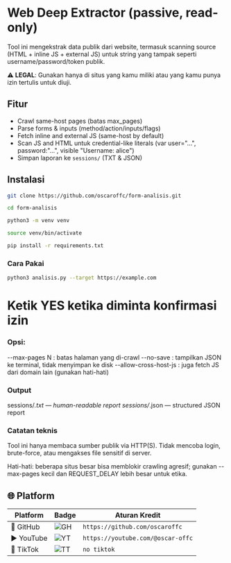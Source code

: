 # Web Deep Extractor (passive, read-only)

Tool ini mengekstrak data publik dari website, termasuk scanning source (HTML + inline JS + external JS) untuk string yang tampak seperti username/password/token publik.

⚠️ **LEGAL**: Gunakan hanya di situs yang kamu miliki atau yang kamu punya izin tertulis untuk diuji.

## Fitur
- Crawl same-host pages (batas max_pages)
- Parse forms & inputs (method/action/inputs/flags)
- Fetch inline and external JS (same-host by default)
- Scan JS and HTML untuk credential-like literals (var user="...", password:"...", visible "Username: alice")
- Simpan laporan ke `sessions/` (TXT & JSON)

## Instalasi
```bash
git clone https://github.com/oscaroffc/form-analisis.git
```
```bash
cd form-analisis
```
```bash
python3 -m venv venv
```
```bash
source venv/bin/activate
```
```bash
pip install -r requirements.txt
```
### Cara Pakai
```bash
python3 analisis.py --target https://example.com
```
# Ketik YES ketika diminta konfirmasi izin


### Opsi:

--max-pages N : batas halaman yang di-crawl
--no-save : tampilkan JSON ke terminal, tidak menyimpan ke disk
--allow-cross-host-js : juga fetch JS dari domain lain (gunakan hati-hati)

### Output

sessions/<host>_<timestamp>.txt  — human-readable report
sessions/<host>_<timestamp>.json — structured JSON report

### Catatan teknis

Tool ini hanya membaca sumber publik via HTTP(S). Tidak mencoba login, brute-force, atau mengakses file sensitif di server.

Hati-hati: beberapa situs besar bisa memblokir crawling agresif; gunakan --max-pages kecil dan REQUEST_DELAY lebih besar untuk etika.

## 🌐 Platform

| Platform   | Badge | Aturan Kredit |
|------------|-------|---------------|
| 🐙 GitHub   | ![GH](https://img.shields.io/badge/GitHub-181717?style=flat&logo=github&logoColor=white) | `https://github.com/oscaroffc` |
| ▶️ YouTube  | ![YT](https://img.shields.io/badge/YouTube-FF0000?style=flat&logo=youtube&logoColor=white) | `https://youtube.com/@oscar-offc` |
| 🎵 TikTok   | ![TT](https://img.shields.io/badge/TikTok-000000?style=flat&logo=tiktok&logoColor=white) | `no tiktok` |
